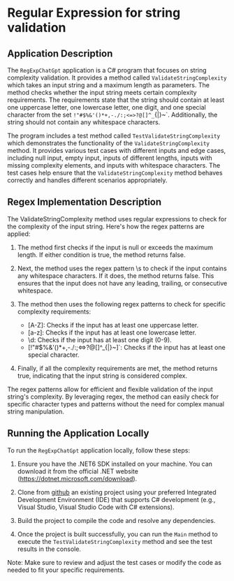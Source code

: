 ﻿# Regular Expression for string validation

## Application Description

The `RegExpChatGpt` application is a C# program that focuses on string complexity validation. It provides a method called `ValidateStringComplexity` which takes an input string and a maximum length as parameters. The method checks whether the input string meets certain complexity requirements. The requirements state that the string should contain at least one uppercase letter, one lowercase letter, one digit, and one special character from the set `!"#$%&'()*+,-./:;<=>?@[]^_`{|}~`. Additionally, the string should not contain any whitespace characters.

The program includes a test method called `TestValidateStringComplexity` which demonstrates the functionality of the `ValidateStringComplexity` method. It provides various test cases with different inputs and edge cases, including null input, empty input, inputs of different lengths, inputs with missing complexity elements, and inputs with whitespace characters. The test cases help ensure that the `ValidateStringComplexity` method behaves correctly and handles different scenarios appropriately.

## Regex Implementation Description

The ValidateStringComplexity method uses regular expressions to check for the complexity of the input string. Here's how the regex patterns are applied:

1. The method first checks if the input is null or exceeds the maximum length. If either condition is true, the method returns false.

2. Next, the method uses the regex pattern \s to check if the input contains any whitespace characters. If it does, the method returns false. This ensures that the input does not have any leading, trailing, or consecutive whitespace.

3. The method then uses the following regex patterns to check for specific complexity requirements:

   * [A-Z]: Checks if the input has at least one uppercase letter.
   * [a-z]: Checks if the input has at least one lowercase letter.
   * \d: Checks if the input has at least one digit (0-9).
   * [!\"#$%&'()*+,-./:;<=>?@[\]^_{|}~]`: Checks if the input has at least one special character.

4. Finally, if all the complexity requirements are met, the method returns true, indicating that the input string is considered complex.

The regex patterns allow for efficient and flexible validation of the input string's complexity. By leveraging regex, the method can easily check for specific character types and patterns without the need for complex manual string manipulation.

## Running the Application Locally

To run the `RegExpChatGpt` application locally, follow these steps:

1. Ensure you have the .NET6 SDK installed on your machine. You can download it from the official .NET website (https://dotnet.microsoft.com/download).

2. Clone from [github](https://github.com/listv/RegExpChatGPT.git) an existing project using your preferred Integrated Development Environment (IDE) that supports C# development (e.g., Visual Studio, Visual Studio Code with C# extensions).

4. Build the project to compile the code and resolve any dependencies.

5. Once the project is built successfully, you can run the `Main` method to execute the `TestValidateStringComplexity` method and see the test results in the console.

Note: Make sure to review and adjust the test cases or modify the code as needed to fit your specific requirements.

